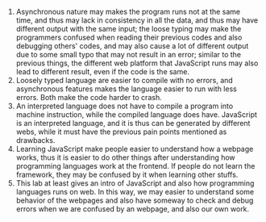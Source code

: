 1. Asynchronous nature may makes the program runs not at the same time, and thus may lack in consistency in all the data, and thus may have different output with the same input; the loose typing may make the programmers confused when reading their previous codes and also debugging others' codes, and may also cause a lot of different output due to some small typo that may not result in an error; similar to the previous things, the different web platform that JavaScript runs may also lead to different result, even if the code is the same.
2. Loosely typed language are easier to compile with no errors, and asynchronous features makes the language easier to run with less errors. Both make the code harder to crash.
3. An interpreted language does not have to compile a program into machine instruction, while the compiled language does have. JavaScript is an interpreted language, and it is thus can be generated by different webs, while it must have the previous pain points mentioned as drawbacks.
4. Learning JavaScript make people easier to understand how a webpage works, thus it is easier to do other things after understanding how programming languages work at the frontend. If people do not learn the framework, they may be confused by it when learning other stuffs.
5. This lab at least gives an intro of JavaScript and also how programming languages runs on web. In this way, we may easier to understand some behavior of the webpages and also have someway to check and debug errors when we are confused by an webpage, and also our own work.